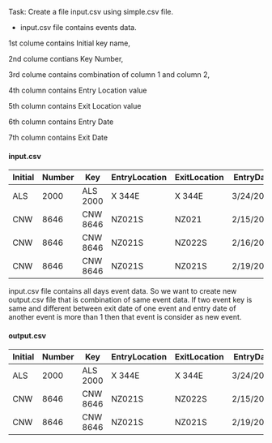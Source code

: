 Task: Create a file input.csv using simple.csv file.

- input.csv file contains events data. 

1st colume contains Initial key name, 

2nd colume contians Key Number, 

3rd colume contains combination of column 1 and column 2,

4th column contains Entry Location value

5th column contains Exit Location value

6th column contains Entry Date 

7th column contains Exit Date


#### input.csv

| Initial | Number | Key | EntryLocation | ExitLocation | EntryDate | ExitDate |
| ------- | ------ | --- | ------------- | ------------ | --------- | -------- |
| ALS 	  | 2000   | ALS 2000| X 344E    | X 344E       | 3/24/2017 | 3/24/2017|
| CNW 	|8646	|CNW 8646	|NZ021S	|NZ021 |	2/15/2017	| 2/16/2017 |
| CNW 	| 8646	| CNW 8646	| NZ021S	| NZ022S |	2/16/2017 |	2/17/2017 |
| CNW 	| 8646	| CNW 8646	| NZ021S	| NZ021S |	2/19/2017 |	2/20/2017 |


input.csv file contains all days event data. So we want to create new output.csv file that is combination of same event data.
If two event key is same and different between exit date of one event and entry date of another event is more than 1 then that event is consider as new event.

#### output.csv 

| Initial | Number | Key | EntryLocation | ExitLocation | EntryDate | ExitDate |
| ------- | ------ | --- | ------------- | ------------ | --------- | -------- |
| ALS 	  | 2000   | ALS 2000| X 344E    | X 344E       | 3/24/2017 | 3/24/2017|
| CNW 	|8646	|CNW 8646	|NZ021S	|NZ022S |	2/15/2017	| 2/17/2017 |
| CNW 	| 8646	| CNW 8646	| NZ021S	| NZ021S |	2/19/2017 |	2/20/2017 |

